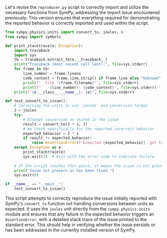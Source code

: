 Let's revise the `reproducer.py` script to correctly import and utilize the necessary functions from SymPy, addressing the import issue encountered previously. This version ensures that everything required for demonstrating the reported behavior is correctly imported and used within the script.

```python
from sympy.physics.units import convert_to, joules, s
from sympy import symbols

def print_stacktrace(e: Exception):
    import traceback
    import sys
    tb = traceback.extract_tb(e.__traceback__)
    print("Traceback (most recent call last):", file=sys.stderr)
    for frame in tb:
        line_number = frame.lineno
        code_context = frame.line.strip() if frame.line else "Unknown"
        print(f'  File "{frame.filename}"', file=sys.stderr)
        print(f"    {line_number}: {code_context}", file=sys.stderr)
    print(f"{e.__class__.__name__}: {e}", file=sys.stderr)

def test_convert_to_issue():
    # Correcting the units to use `joules` and conversion format
    J = joules
    try:
        # Attempt conversion as stated in the issue
        result = convert_to(J * s, J)
        # We check specifically for the reported incorrect behavior
        expected_behavior = J * s
        if result != expected_behavior:
            raise AssertionError(f"Expected {expected_behavior}, got {result}")
    except Exception as e:
        print_stacktrace(e)
        sys.exit(1)  # Exit with the error code to indicate failure
    
    # If the script reaches this point, it means the issue is not present or has been fixed
    print("Issue not present or has been fixed.")
    sys.exit(0)

if __name__ == "__main__":
    test_convert_to_issue()
```

This script attempts to correctly reproduce the issue initially reported with SymPy's `convert_to` function not handling conversions between units as expected. It uses the `joules` unit directly from the `sympy.physics.units` module and ensures that any failure in the expected behavior triggers an `AssertionError`, with a detailed stack trace of the issue printed to the standard error. This should help in verifying whether the issue persists or has been addressed in the currently installed version of SymPy.